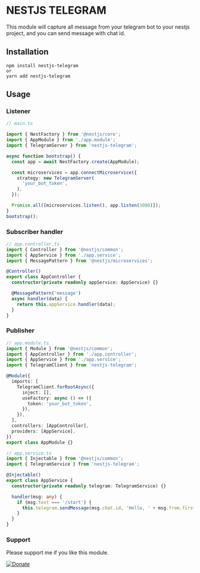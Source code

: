 # NESTJS TELEGRAM
This module will capture all message from your telegram bot to your nestjs project, and you can send message with chat id.

## Installation

````shell
npm install nestjs-telegram
or 
yarn add nestjs-telegram
````

## Usage

### Listener

```typescript
// main.ts

import { NestFactory } from '@nestjs/core';
import { AppModule } from './app.module';
import { TelegramServer } from 'nestjs-telegram';

async function bootstrap() {
  const app = await NestFactory.create(AppModule);

  const microservices = app.connectMicroservice({
    strategy: new TelegramServer(
      'your_bot_token',
    ),
  });

  Promise.all([microservices.listen(), app.listen(3000)]);
}
bootstrap();
```

### Subscriber handler

```typescript
// app.controller.ts
import { Controller } from '@nestjs/common';
import { AppService } from './app.service';
import { MessagePattern } from '@nestjs/microservices';

@Controller()
export class AppController {
  constructor(private readonly appService: AppService) {}

  @MessagePattern('message')
  async handler(data) {
    return this.appService.handler(data);
  }
}
```

### Publisher

```typescript
// app.module.ts
import { Module } from '@nestjs/common';
import { AppController } from './app.controller';
import { AppService } from './app.service';
import { TelegramClient } from 'nestjs-telegram';

@Module({
  imports: [
    TelegramClient.forRootAsync({
      inject: [],
      useFactory: async () => ({
        token: 'your_bot_token',
      }),
    }),
  ],
  controllers: [AppController],
  providers: [AppService],
})
export class AppModule {}
```

```typescript
// app.service.ts
import { Injectable } from '@nestjs/common';
import { TelegramService } from 'nestjs-telegram';

@Injectable()
export class AppService {
  constructor(private readonly telegram: TelegramService) {}

  handler(msg: any) {
    if (msg.text === '/start') {
      this.telegram.sendMessage(msg.chat.id, 'Hello, ' + msg.from.first_name);
    }
  }
}
```

### Support

Please support me if you like this module.

[![Donate](https://img.shields.io/badge/$-donate-ff69b4.svg)](https://paypal.me/alfianriv)